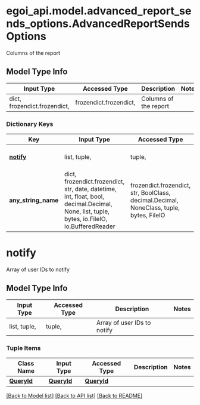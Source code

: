 # egoi_api.model.advanced_report_sends_options.AdvancedReportSendsOptions

Columns of the report

## Model Type Info
Input Type | Accessed Type | Description | Notes
------------ | ------------- | ------------- | -------------
dict, frozendict.frozendict,  | frozendict.frozendict,  | Columns of the report | 

### Dictionary Keys
Key | Input Type | Accessed Type | Description | Notes
------------ | ------------- | ------------- | ------------- | -------------
**[notify](#notify)** | list, tuple,  | tuple,  | Array of user IDs to notify | [optional] 
**any_string_name** | dict, frozendict.frozendict, str, date, datetime, int, float, bool, decimal.Decimal, None, list, tuple, bytes, io.FileIO, io.BufferedReader | frozendict.frozendict, str, BoolClass, decimal.Decimal, NoneClass, tuple, bytes, FileIO | any string name can be used but the value must be the correct type | [optional]

# notify

Array of user IDs to notify

## Model Type Info
Input Type | Accessed Type | Description | Notes
------------ | ------------- | ------------- | -------------
list, tuple,  | tuple,  | Array of user IDs to notify | 

### Tuple Items
Class Name | Input Type | Accessed Type | Description | Notes
------------- | ------------- | ------------- | ------------- | -------------
[**QueryId**](QueryId.md) | [**QueryId**](QueryId.md) | [**QueryId**](QueryId.md) |  | 

[[Back to Model list]](../../README.md#documentation-for-models) [[Back to API list]](../../README.md#documentation-for-api-endpoints) [[Back to README]](../../README.md)

